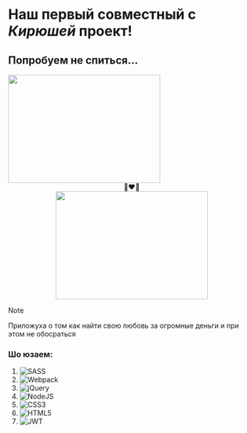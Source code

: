 # Наш первый совместный с ***Кирюшей*** проект!
## Попробуем не спиться...
<style>
  .flex{
    display: flex;
    flex-direction: row;
  }
</style>
<div align="center">
  <div class="flex">
    <img
      align="center"
    width="310"
    height="220"
    src="https://github.com/kirill2000121212/AiryLight/assets/123495483/2b373976-1f60-4423-863a-4aa2183abd5f"
  />
  </div><div>👨‍❤️‍👨</div><div><img align="center" width="310" height="220" src="https://github.com/kirill2000121212/AiryLight/assets/123495483/80756793-0be7-4355-b0d6-808fa84d0a00"/>
  </div>
</div>

>[!NOTE]
>Приложуха о том как найти свою любовь за огромные деньги и при этом не обосраться

### Шо юзаем:
1. ![SASS](https://img.shields.io/badge/SASS-hotpink.svg?style=for-the-badge&logo=SASS&logoColor=white)
2. 	![Webpack](https://img.shields.io/badge/webpack-%238DD6F9.svg?style=for-the-badge&logo=webpack&logoColor=black)
3. 	![jQuery](https://img.shields.io/badge/jquery-%230769AD.svg?style=for-the-badge&logo=jquery&logoColor=white)
4. 	![NodeJS](https://img.shields.io/badge/node.js-6DA55F?style=for-the-badge&logo=node.js&logoColor=white)
5. 	![CSS3](https://img.shields.io/badge/css3-%231572B6.svg?style=for-the-badge&logo=css3&logoColor=white)
6. 	![HTML5](https://img.shields.io/badge/html5-%23E34F26.svg?style=for-the-badge&logo=html5&logoColor=white)
7. 	![JWT](https://img.shields.io/badge/JWT-black?style=for-the-badge&logo=JSON%20web%20tokens)
